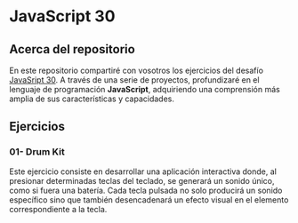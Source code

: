 # JavaScript 30

## Acerca del repositorio
En este repositorio compartiré con vosotros los ejercicios del desafío [JavaSript 30](https://javascript30.com/). A través de una serie de proyectos, profundizaré en el lenguaje de programación **JavaScript**, adquiriendo una comprensión más amplia de sus características y capacidades. 

## Ejercicios

### 01- Drum Kit
Este ejercicio consiste en desarrollar una aplicación interactiva donde, al presionar determinadas teclas del teclado, se generará un sonido único, como si fuera una batería. Cada tecla pulsada no solo producirá un sonido específico sino que también desencadenará un efecto visual en el elemento correspondiente a la tecla.

